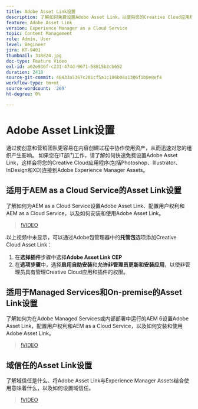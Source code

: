 ```yaml
---
title: Adobe Asset Link设置
description: 了解如何免费设置Adobe Asset Link，以便将您的Creative Cloud应用程序(包括Photoshop、Illustrator、InDesign和XD)连接到Adobe Experience Manager Assets。
feature: Adobe Asset Link
version: Experience Manager as a Cloud Service
topic: Content Management
role: Admin, User
level: Beginner
jira: KT-9401
thumbnail: 338824.jpg
doc-type: Feature Video
exl-id: a62e936f-c231-474d-9671-58815b2cb652
duration: 2418
source-git-commit: 48433a5367c281cf5a1c106b08a1306f1b0e8ef4
workflow-type: tm+mt
source-wordcount: '269'
ht-degree: 0%

---
```


# Adobe Asset Link设置

通过使创意和营销团队更容易在内容创建过程中协作使用资产，从而迅速对您的组织产生影响。 如果您在IT部门工作，请了解如何快速免费设置Adobe Asset Link，这样会将您的Creative Cloud应用程序(包括Photoshop、Illustrator、InDesign和XD)连接到Adobe Experience Manager Assets。

## 适用于AEM as a Cloud Service的Asset Link设置

了解如何为AEM as a Cloud Service设置Adobe Asset Link、配置用户权利和AEM as a Cloud Service，以及如何安装和使用Adobe Asset Link。

>[!VIDEO](https://video.tv.adobe.com/v/338824?quality=12&learn=on)

以上视频中未显示，可以通过Adobe包管理器中的&#x200B;__托管包__&#x200B;选项添加Creative Cloud Asset Link：

1. 在&#x200B;__选择插件__&#x200B;步骤中选择&#x200B;__Adobe Asset Link CEP__
2. 在&#x200B;__选项步骤__&#x200B;中，选择&#x200B;__启用自助安装__&#x200B;和&#x200B;__允许非管理员更新和安装应用__，以使非管理员具有管理Creative Cloud应用和插件的权限。

## 适用于Managed Services和On-premise的Asset Link设置

了解如何为在Adobe Managed Services或内部部署中运行的AEM 6设置Adobe Asset Link，配置用户权利和AEM as a Cloud Service，以及如何安装和使用Adobe Asset Link。

>[!VIDEO](https://video.tv.adobe.com/v/338823?quality=12&learn=on)


## 域信任的Asset Link设置

了解域信任是什么、将Adobe Asset Link与Experience Manager Assets结合使用意味着什么，以及如何设置域信任。

>[!VIDEO](https://video.tv.adobe.com/v/338825?quality=12&learn=on)
